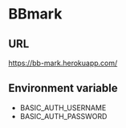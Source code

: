 # BBmark

## URL
https://bb-mark.herokuapp.com/ 

## Environment variable

- BASIC_AUTH_USERNAME
- BASIC_AUTH_PASSWORD

